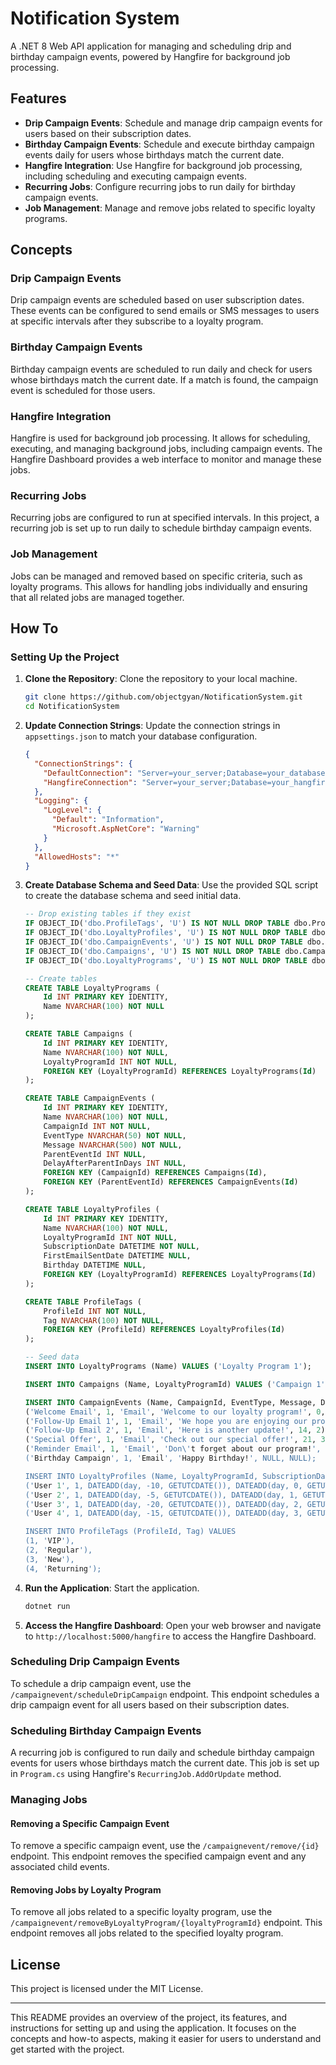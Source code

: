 # Notification System

A .NET 8 Web API application for managing and scheduling drip and birthday campaign events, powered by Hangfire for background job processing.

## Features

- **Drip Campaign Events**: Schedule and manage drip campaign events for users based on their subscription dates.
- **Birthday Campaign Events**: Schedule and execute birthday campaign events daily for users whose birthdays match the current date.
- **Hangfire Integration**: Use Hangfire for background job processing, including scheduling and executing campaign events.
- **Recurring Jobs**: Configure recurring jobs to run daily for birthday campaign events.
- **Job Management**: Manage and remove jobs related to specific loyalty programs.

## Concepts

### Drip Campaign Events

Drip campaign events are scheduled based on user subscription dates. These events can be configured to send emails or SMS messages to users at specific intervals after they subscribe to a loyalty program.

### Birthday Campaign Events

Birthday campaign events are scheduled to run daily and check for users whose birthdays match the current date. If a match is found, the campaign event is scheduled for those users.

### Hangfire Integration

Hangfire is used for background job processing. It allows for scheduling, executing, and managing background jobs, including campaign events. The Hangfire Dashboard provides a web interface to monitor and manage these jobs.

### Recurring Jobs

Recurring jobs are configured to run at specified intervals. In this project, a recurring job is set up to run daily to schedule birthday campaign events.

### Job Management

Jobs can be managed and removed based on specific criteria, such as loyalty programs. This allows for handling jobs individually and ensuring that all related jobs are managed together.

## How To

### Setting Up the Project

1. **Clone the Repository**: Clone the repository to your local machine.
   ```bash
   git clone https://github.com/objectgyan/NotificationSystem.git
   cd NotificationSystem
   ```

2. **Update Connection Strings**: Update the connection strings in `appsettings.json` to match your database configuration.
   ```json
   {
     "ConnectionStrings": {
       "DefaultConnection": "Server=your_server;Database=your_database;Integrated Security=True;TrustServerCertificate=True;",
       "HangfireConnection": "Server=your_server;Database=your_hangfire_database;Integrated Security=True;TrustServerCertificate=True;"
     },
     "Logging": {
       "LogLevel": {
         "Default": "Information",
         "Microsoft.AspNetCore": "Warning"
       }
     },
     "AllowedHosts": "*"
   }
   ```

3. **Create Database Schema and Seed Data**: Use the provided SQL script to create the database schema and seed initial data.

   ```sql
   -- Drop existing tables if they exist
   IF OBJECT_ID('dbo.ProfileTags', 'U') IS NOT NULL DROP TABLE dbo.ProfileTags;
   IF OBJECT_ID('dbo.LoyaltyProfiles', 'U') IS NOT NULL DROP TABLE dbo.LoyaltyProfiles;
   IF OBJECT_ID('dbo.CampaignEvents', 'U') IS NOT NULL DROP TABLE dbo.CampaignEvents;
   IF OBJECT_ID('dbo.Campaigns', 'U') IS NOT NULL DROP TABLE dbo.Campaigns;
   IF OBJECT_ID('dbo.LoyaltyPrograms', 'U') IS NOT NULL DROP TABLE dbo.LoyaltyPrograms;

   -- Create tables
   CREATE TABLE LoyaltyPrograms (
       Id INT PRIMARY KEY IDENTITY,
       Name NVARCHAR(100) NOT NULL
   );

   CREATE TABLE Campaigns (
       Id INT PRIMARY KEY IDENTITY,
       Name NVARCHAR(100) NOT NULL,
       LoyaltyProgramId INT NOT NULL,
       FOREIGN KEY (LoyaltyProgramId) REFERENCES LoyaltyPrograms(Id)
   );

   CREATE TABLE CampaignEvents (
       Id INT PRIMARY KEY IDENTITY,
       Name NVARCHAR(100) NOT NULL,
       CampaignId INT NOT NULL,
       EventType NVARCHAR(50) NOT NULL,
       Message NVARCHAR(500) NOT NULL,
       ParentEventId INT NULL,
       DelayAfterParentInDays INT NULL,
       FOREIGN KEY (CampaignId) REFERENCES Campaigns(Id),
       FOREIGN KEY (ParentEventId) REFERENCES CampaignEvents(Id)
   );

   CREATE TABLE LoyaltyProfiles (
       Id INT PRIMARY KEY IDENTITY,
       Name NVARCHAR(100) NOT NULL,
       LoyaltyProgramId INT NOT NULL,
       SubscriptionDate DATETIME NOT NULL,
       FirstEmailSentDate DATETIME NULL,
       Birthday DATETIME NULL,
       FOREIGN KEY (LoyaltyProgramId) REFERENCES LoyaltyPrograms(Id)
   );

   CREATE TABLE ProfileTags (
       ProfileId INT NOT NULL,
       Tag NVARCHAR(100) NOT NULL,
       FOREIGN KEY (ProfileId) REFERENCES LoyaltyProfiles(Id)
   );

   -- Seed data
   INSERT INTO LoyaltyPrograms (Name) VALUES ('Loyalty Program 1');

   INSERT INTO Campaigns (Name, LoyaltyProgramId) VALUES ('Campaign 1', 1);

   INSERT INTO CampaignEvents (Name, CampaignId, EventType, Message, DelayAfterParentInDays, ParentEventId) VALUES 
   ('Welcome Email', 1, 'Email', 'Welcome to our loyalty program!', 0, NULL),
   ('Follow-Up Email 1', 1, 'Email', 'We hope you are enjoying our program!', 7, 1),
   ('Follow-Up Email 2', 1, 'Email', 'Here is another update!', 14, 2),
   ('Special Offer', 1, 'Email', 'Check out our special offer!', 21, 3),
   ('Reminder Email', 1, 'Email', 'Don\'t forget about our program!', 30, NULL),
   ('Birthday Campaign', 1, 'Email', 'Happy Birthday!', NULL, NULL);

   INSERT INTO LoyaltyProfiles (Name, LoyaltyProgramId, SubscriptionDate, Birthday) VALUES 
   ('User 1', 1, DATEADD(day, -10, GETUTCDATE()), DATEADD(day, 0, GETUTCDATE())),
   ('User 2', 1, DATEADD(day, -5, GETUTCDATE()), DATEADD(day, 1, GETUTCDATE())),
   ('User 3', 1, DATEADD(day, -20, GETUTCDATE()), DATEADD(day, 2, GETUTCDATE())),
   ('User 4', 1, DATEADD(day, -15, GETUTCDATE()), DATEADD(day, 3, GETUTCDATE()));

   INSERT INTO ProfileTags (ProfileId, Tag) VALUES 
   (1, 'VIP'),
   (2, 'Regular'),
   (3, 'New'),
   (4, 'Returning');
   ```

4. **Run the Application**: Start the application.
   ```bash
   dotnet run
   ```

5. **Access the Hangfire Dashboard**: Open your web browser and navigate to `http://localhost:5000/hangfire` to access the Hangfire Dashboard.

### Scheduling Drip Campaign Events

To schedule a drip campaign event, use the `/campaignevent/scheduleDripCampaign` endpoint. This endpoint schedules a drip campaign event for all users based on their subscription dates.

### Scheduling Birthday Campaign Events

A recurring job is configured to run daily and schedule birthday campaign events for users whose birthdays match the current date. This job is set up in `Program.cs` using Hangfire's `RecurringJob.AddOrUpdate` method.

### Managing Jobs

#### Removing a Specific Campaign Event

To remove a specific campaign event, use the `/campaignevent/remove/{id}` endpoint. This endpoint removes the specified campaign event and any associated child events.

#### Removing Jobs by Loyalty Program

To remove all jobs related to a specific loyalty program, use the `/campaignevent/removeByLoyaltyProgram/{loyaltyProgramId}` endpoint. This endpoint removes all jobs related to the specified loyalty program.

## License

This project is licensed under the MIT License.

---

This README provides an overview of the project, its features, and instructions for setting up and using the application. It focuses on the concepts and how-to aspects, making it easier for users to understand and get started with the project.
